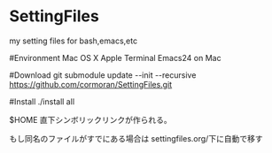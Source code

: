 # SettingFiles
my setting files for bash,emacs,etc

#Environment
    Mac OS X Apple Terminal
    Emacs24 on Mac

#Download
    git submodule update --init --recursive https://github.com/cormoran/SettingFiles.git

#Install
    ./install all

$HOME 直下シンボリックリンクが作られる。

もし同名のファイルがすでにある場合は settingfiles.org/下に自動で移す
